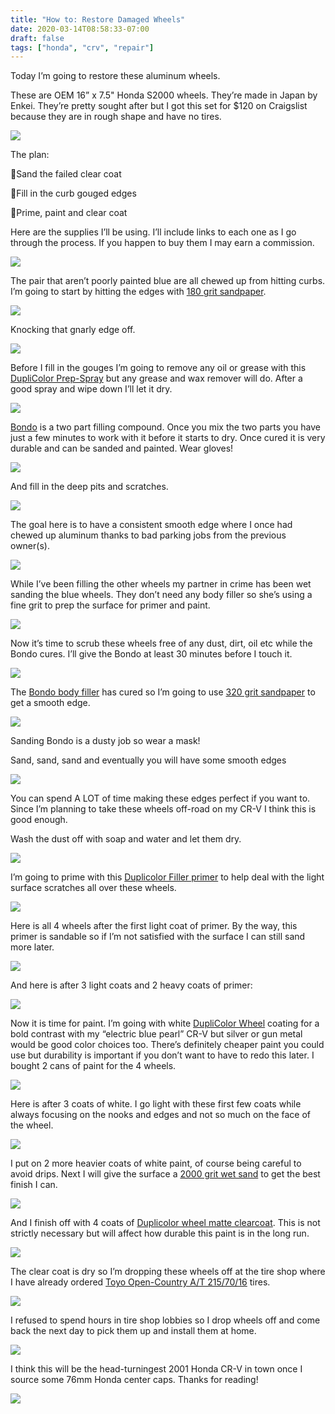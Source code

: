 ```yaml
---
title: "How to: Restore Damaged Wheels"
date: 2020-03-14T08:58:33-07:00
draft: false
tags: ["honda", "crv", "repair"]
---
```


Today I’m going to restore these aluminum wheels.

These are OEM 16” x 7.5" Honda S2000 wheels. They’re made in Japan by Enkei. They’re pretty sought after but I got this set for $120 on Craigslist because they are in rough shape and have no tires.

![](https://cdn-images-1.medium.com/max/2048/0*RHwIxKr5W9CDRDwP.jpg)

The plan:

🔹Sand the failed clear coat

🔹Fill in the curb gouged edges

🔹Prime, paint and clear coat

Here are the supplies I’ll be using. I’ll include links to each one as I go through the process. If you happen to buy them I may earn a commission.

![](https://cdn-images-1.medium.com/max/2400/0*R_GCE7Ge1EjzriqS.jpg)

The pair that aren’t poorly painted blue are all chewed up from hitting curbs. I’m going to start by hitting the edges with [180 grit sandpaper](https://amzn.to/3cZJgUs).

![](https://cdn-images-1.medium.com/max/2400/0*yITEqT6KXXWHgG3j.jpg)

Knocking that gnarly edge off.

![](https://cdn-images-1.medium.com/max/2000/0*qYYc5ZbBboPVUpck.jpg)

Before I fill in the gouges I’m going to remove any oil or grease with this [DupliColor Prep-Spray](https://amzn.to/2U1DtoA) but any grease and wax remover will do. After a good spray and wipe down I’ll let it dry.

![](https://cdn-images-1.medium.com/max/2000/0*paztGRMeAFtEWATF.jpg)

[Bondo](https://amzn.to/38SK5eq) is a two part filling compound. Once you mix the two parts you have just a few minutes to work with it before it starts to dry. Once cured it is very durable and can be sanded and painted. Wear gloves!

![](https://cdn-images-1.medium.com/max/2400/0*TwTnr4XJ6grO5dTi.jpg)

And fill in the deep pits and scratches.

![](https://cdn-images-1.medium.com/max/2000/0*5KwtbV7pjg0OGclZ.jpg)

The goal here is to have a consistent smooth edge where I once had chewed up aluminum thanks to bad parking jobs from the previous owner(s).

![](https://cdn-images-1.medium.com/max/3072/0*B1Dk9_z4Zo8YHyoT)

While I’ve been filling the other wheels my partner in crime has been wet sanding the blue wheels. They don’t need any body filler so she’s using a fine grit to prep the surface for primer and paint.

![](https://cdn-images-1.medium.com/max/2000/0*8Rvz1UMGlR_SWHZi.jpg)

Now it’s time to scrub these wheels free of any dust, dirt, oil etc while the Bondo cures. I’ll give the Bondo at least 30 minutes before I touch it.

![](https://cdn-images-1.medium.com/max/2000/0*42SFxNqNBgjXj_Dq.jpg)

The [Bondo body filler](https://amzn.to/38SK5eq) has cured so I’m going to use [320 grit sandpaper](https://amzn.to/3b2eR69) to get a smooth edge.

![](https://cdn-images-1.medium.com/max/2000/0*foX2oS8KAn2dYl_S.jpg)

Sanding Bondo is a dusty job so wear a mask!

Sand, sand, sand and eventually you will have some smooth edges

![](https://cdn-images-1.medium.com/max/2000/0*bhInXRAS-GuMlafs.jpg)

You can spend A LOT of time making these edges perfect if you want to. Since I’m planning to take these wheels off-road on my CR-V I think this is good enough.

Wash the dust off with soap and water and let them dry.

![](https://cdn-images-1.medium.com/max/2000/0*t0wuMtF7K0OxX1hX.jpg)

I’m going to prime with this [Duplicolor Filler primer](https://amzn.to/3b7LaRd) to help deal with the light surface scratches all over these wheels.

![](https://cdn-images-1.medium.com/max/2000/0*L_mdtBIs1D5_IKaD.jpg)

Here is all 4 wheels after the first light coat of primer. By the way, this primer is sandable so if I’m not satisfied with the surface I can still sand more later.

![](https://cdn-images-1.medium.com/max/2000/0*drcOva5PAg_9eNJN.jpg)

And here is after 3 light coats and 2 heavy coats of primer:

![](https://cdn-images-1.medium.com/max/2400/0*kvhaHo_ll-J_8NXM.jpg)

Now it is time for paint. I’m going with white [DupliColor Wheel](https://amzn.to/2TRCW9Z) coating for a bold contrast with my “electric blue pearl” CR-V but silver or gun metal would be good color choices too. There’s definitely cheaper paint you could use but durability is important if you don’t want to have to redo this later. I bought 2 cans of paint for the 4 wheels.

![](https://cdn-images-1.medium.com/max/2000/0*U04qAvAnDEdBLBqW.jpg)

Here is after 3 coats of white. I go light with these first few coats while always focusing on the nooks and edges and not so much on the face of the wheel.

![](https://cdn-images-1.medium.com/max/2000/0*0cYYMxRTQl0vrkfr.jpg)

I put on 2 more heavier coats of white paint, of course being careful to avoid drips. Next I will give the surface a [2000 grit wet sand](https://amzn.to/2Qi7YFF) to get the best finish I can.

![](https://cdn-images-1.medium.com/max/2000/0*rYhzAt-d5Q19ZVOV.jpg)

And I finish off with 4 coats of [Duplicolor wheel matte clearcoat](https://amzn.to/3cZFzOt). This is not strictly necessary but will affect how durable this paint is in the long run.

![](https://cdn-images-1.medium.com/max/2000/0*s2cwjCCioACsa7HV.jpg)

The clear coat is dry so I’m dropping these wheels off at the tire shop where I have already ordered [Toyo Open-Country A/T 215/70/16](https://amzn.to/2xG3KBp) tires.

![](https://cdn-images-1.medium.com/max/2000/0*mdRlN8jZgI4izDBG.jpg)

I refused to spend hours in tire shop lobbies so I drop wheels off and come back the next day to pick them up and install them at home.

![](https://cdn-images-1.medium.com/max/2400/0*5l5EwP9VkDb7_zC3.jpg)

I think this will be the head-turningest 2001 Honda CR-V in town once I source some 76mm Honda center caps. Thanks for reading!

![](https://cdn-images-1.medium.com/max/4096/0*jW0k5ZEb3SPNBpBI)
